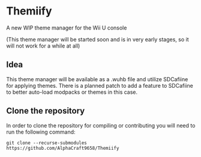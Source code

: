 # Themiify
A new WIP theme manager for the Wii U console

(This theme manager will be started soon and is in very early stages, so it will not work for a while at all)

## Idea
This theme manager will be available as a .wuhb file and utilize SDCafiine for applying themes. There is a planned patch to add a feature to SDCafiine to better auto-load modpacks or themes in this case.

## Clone the repository
In order to clone the repository for compiling or contributing you will need to run the following command:
```
git clone --recurse-submodules https://github.com/AlphaCraft9658/Themiify
```